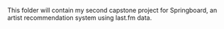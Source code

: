 This folder will contain my second capstone project for Springboard, an artist recommendation system using last.fm data.
